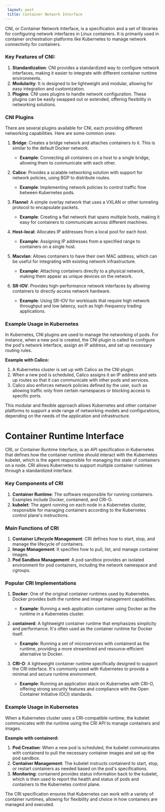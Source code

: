 ```yaml
---
 layout: post
 title: Container Network Interface
---
```


CNI, or Container Network Interface, is a specification and a set of libraries for configuring network interfaces in Linux containers. It is primarily used in container orchestration platforms like Kubernetes to manage network connectivity for containers.

### Key Features of CNI:

1. **Standardization**: CNI provides a standardized way to configure network interfaces, making it easier to integrate with different container runtime environments.
2. **Modularity**: It is designed to be lightweight and modular, allowing for easy integration and customization.
3. **Plugins**: CNI uses plugins to handle network configuration. These plugins can be easily swapped out or extended, offering flexibility in networking solutions.

### CNI Plugins

There are several plugins available for CNI, each providing different networking capabilities. Here are some common ones:

1. **Bridge**: Creates a bridge network and attaches containers to it. This is similar to the default Docker network.
   - **Example**: Connecting all containers on a host to a single bridge, allowing them to communicate with each other.

2. **Calico**: Provides a scalable networking solution with support for network policies, using BGP to distribute routes.
   - **Example**: Implementing network policies to control traffic flow between Kubernetes pods.

3. **Flannel**: A simple overlay network that uses a VXLAN or other tunneling protocol to encapsulate packets.
   - **Example**: Creating a flat network that spans multiple hosts, making it easy for containers to communicate across different machines.

4. **Host-local**: Allocates IP addresses from a local pool for each host.
   - **Example**: Assigning IP addresses from a specified range to containers on a single host.

5. **Macvlan**: Allows containers to have their own MAC address, which can be useful for integrating with existing network infrastructure.
   - **Example**: Attaching containers directly to a physical network, making them appear as unique devices on the network.

6. **SR-IOV**: Provides high-performance network interfaces by allowing containers to directly access network hardware.
   - **Example**: Using SR-IOV for workloads that require high network throughput and low latency, such as high-frequency trading applications.

### Example Usage in Kubernetes

In Kubernetes, CNI plugins are used to manage the networking of pods. For instance, when a new pod is created, the CNI plugin is called to configure the pod's network interface, assign an IP address, and set up necessary routing rules.

**Example with Calico:**
1. A Kubernetes cluster is set up with Calico as the CNI plugin.
2. When a new pod is scheduled, Calico assigns it an IP address and sets up routes so that it can communicate with other pods and services.
3. Calico also enforces network policies defined by the user, such as allowing traffic only from certain namespaces or blocking access to specific ports.

This modular and flexible approach allows Kubernetes and other container platforms to support a wide range of networking models and configurations, depending on the needs of the application and infrastructure.


# Container Runtime Interface

CRI, or Container Runtime Interface, is an API specification in Kubernetes that defines how the container runtime should interact with the Kubernetes kubelet, which is the agent responsible for managing the state of containers on a node. CRI allows Kubernetes to support multiple container runtimes through a standardized interface.

### Key Components of CRI

1. **Container Runtime**: The software responsible for running containers. Examples include Docker, containerd, and CRI-O.
2. **kubelet**: The agent running on each node in a Kubernetes cluster, responsible for managing containers according to the Kubernetes control plane's instructions.

### Main Functions of CRI

1. **Container Lifecycle Management**: CRI defines how to start, stop, and manage the lifecycle of containers.
2. **Image Management**: It specifies how to pull, list, and manage container images.
3. **Pod Sandbox Management**: A pod sandbox provides an isolated environment for pod containers, including the network namespace and cgroups.

### Popular CRI Implementations

1. **Docker**: One of the original container runtimes used by Kubernetes. Docker provides both the runtime and image management capabilities.
   - **Example**: Running a web application container using Docker as the runtime in a Kubernetes cluster.

2. **containerd**: A lightweight container runtime that emphasizes simplicity and performance. It's often used as the container runtime for Docker itself.
   - **Example**: Running a set of microservices with containerd as the runtime, providing a more streamlined and resource-efficient alternative to Docker.

3. **CRI-O**: A lightweight container runtime specifically designed to support the CRI interface. It's commonly used with Kubernetes to provide a minimal and secure runtime environment.
   - **Example**: Running an application stack on Kubernetes with CRI-O, offering strong security features and compliance with the Open Container Initiative (OCI) standards.

### Example Usage in Kubernetes

When a Kubernetes cluster uses a CRI-compatible runtime, the kubelet communicates with the runtime using the CRI API to manage containers and images.

**Example with containerd:**
1. **Pod Creation**: When a new pod is scheduled, the kubelet communicates with containerd to pull the necessary container images and set up the pod sandbox.
2. **Container Management**: The kubelet instructs containerd to start, stop, or restart containers as needed based on the pod's specifications.
3. **Monitoring**: containerd provides status information back to the kubelet, which is then used to report the health and status of pods and containers to the Kubernetes control plane.

The CRI specification ensures that Kubernetes can work with a variety of container runtimes, allowing for flexibility and choice in how containers are managed and executed.

